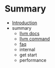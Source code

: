 # Summary

* [Introduction](README.md)
* summary
   * [llvm docs](llvm_docs.md)
   * [llvm command](llvm-command-guide.md)
   * [faq](FAQ.md)
   * internal
   * get start
   * performance

